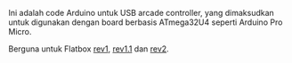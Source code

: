 Ini adalah code Arduino untuk USB arcade controller, yang dimaksudkan untuk digunakan dengan board berbasis ATmega32U4 seperti Arduino Pro Micro.

Berguna untuk Flatbox [rev1](../hardware-rev1), [rev1.1](../hardware-rev1.1) dan [rev2](../hardware-rev2).
